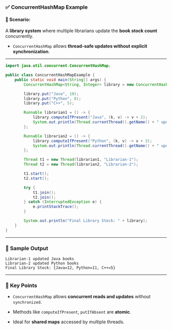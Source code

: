 ### ✅ **ConcurrentHashMap Example**

#### 🧠 Scenario:

A **library system** where multiple librarians update the **book stock count** concurrently.

- `ConcurrentHashMap` allows **thread-safe updates without explicit synchronization**.
    

---

```java
import java.util.concurrent.ConcurrentHashMap;

public class ConcurrentHashMapExample {
    public static void main(String[] args) {
        ConcurrentHashMap<String, Integer> library = new ConcurrentHashMap<>();

        library.put("Java", 10);
        library.put("Python", 8);
        library.put("C++", 5);

        Runnable librarian1 = () -> {
            library.computeIfPresent("Java", (k, v) -> v + 2);
            System.out.println(Thread.currentThread().getName() + " updated Java books");
        };

        Runnable librarian2 = () -> {
            library.computeIfPresent("Python", (k, v) -> v + 3);
            System.out.println(Thread.currentThread().getName() + " updated Python books");
        };

        Thread t1 = new Thread(librarian1, "Librarian-1");
        Thread t2 = new Thread(librarian2, "Librarian-2");

        t1.start();
        t2.start();

        try {
            t1.join();
            t2.join();
        } catch (InterruptedException e) {
            e.printStackTrace();
        }

        System.out.println("Final Library Stock: " + library);
    }
}
```

---

### 🧾 **Sample Output**

```
Librarian-1 updated Java books
Librarian-2 updated Python books
Final Library Stock: {Java=12, Python=11, C++=5}
```

---

### 🧠 **Key Points**

- `ConcurrentHashMap` allows **concurrent reads and updates** without `synchronized`.
    
- Methods like `computeIfPresent`, `putIfAbsent` are **atomic**.
    
- Ideal for **shared maps** accessed by multiple threads.
    